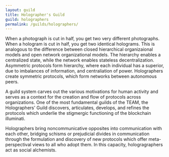 ```yaml
---
layout: guild
title: Holographer's Guild
guild: holographers
permalink: /guilds/holographers/
---
```


When a photograph is cut in half, you get two very different photographs. When a hologram is cut in half, you get two identical holograms. This is analogous to the difference between closed hierarchical organizaional models and open network organizational models. The hierarchy enables a centralized state, while the network enables stateless decentralization. Asymmetric protocols form hierarchy, where each individual has a superior, due to imbalances of information, and centraliation of power. Holographers create symmetric protocols, which form networks between autonomous peers.

A guild system carves out the various motivations for human activity and serves as a context for the creation and flow of protocols across organizations. One of the most fundamental guilds of the TEAM, the Holographers' Guild discovers, articulates, develops, and refines the protocols which underlie the stigmergic functioning of the blockchain illuminati.

Holographers bring noncommunicative opposites into communication with each other, bridging schisms or prejudicial divides in communication through the formulation and discovery of new protocols which offer meta-perspectival views to all who adopt them. In this capacity, hologragraphers act as social alchemists.
